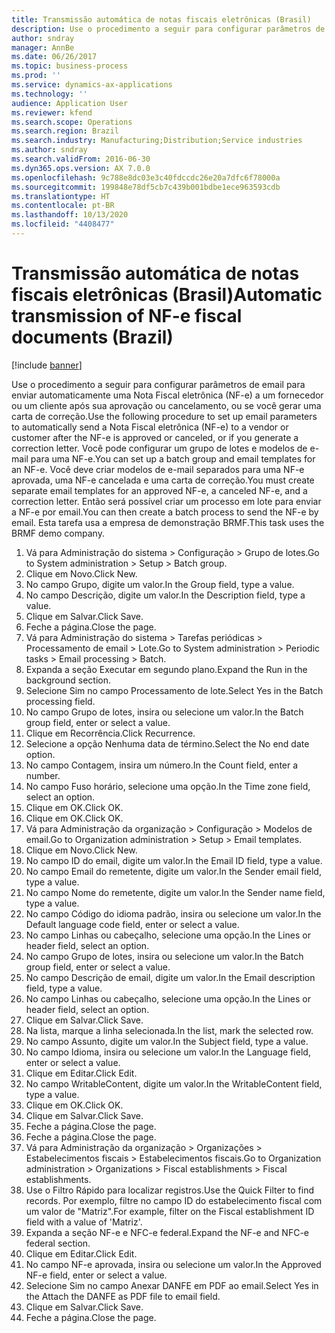 ```yaml
---
title: Transmissão automática de notas fiscais eletrônicas (Brasil)
description: Use o procedimento a seguir para configurar parâmetros de email para enviar automaticamente uma Nota Fiscal eletrônica (NF-e) a um fornecedor ou um cliente após sua aprovação ou cancelamento, ou se você gerar uma carta de correção.
author: sndray
manager: AnnBe
ms.date: 06/26/2017
ms.topic: business-process
ms.prod: ''
ms.service: dynamics-ax-applications
ms.technology: ''
audience: Application User
ms.reviewer: kfend
ms.search.scope: Operations
ms.search.region: Brazil
ms.search.industry: Manufacturing;Distribution;Service industries
ms.author: sndray
ms.search.validFrom: 2016-06-30
ms.dyn365.ops.version: AX 7.0.0
ms.openlocfilehash: 9c788e8dc03e3c40fdccdc26e20a7dfc6f78000a
ms.sourcegitcommit: 199848e78df5cb7c439b001bdbe1ece963593cdb
ms.translationtype: HT
ms.contentlocale: pt-BR
ms.lasthandoff: 10/13/2020
ms.locfileid: "4408477"
---
```

# <a name="automatic-transmission-of-nf-e-fiscal-documents-brazil"></a><span data-ttu-id="b3d25-103">Transmissão automática de notas fiscais eletrônicas (Brasil)</span><span class="sxs-lookup"><span data-stu-id="b3d25-103">Automatic transmission of NF-e fiscal documents (Brazil)</span></span>

[!include [banner](../../includes/banner.md)]

<span data-ttu-id="b3d25-104">Use o procedimento a seguir para configurar parâmetros de email para enviar automaticamente uma Nota Fiscal eletrônica (NF-e) a um fornecedor ou um cliente após sua aprovação ou cancelamento, ou se você gerar uma carta de correção.</span><span class="sxs-lookup"><span data-stu-id="b3d25-104">Use the following procedure to set up email parameters to automatically send a Nota Fiscal eletrônica (NF-e) to a vendor or customer after the NF-e is approved or canceled, or if you generate a correction letter.</span></span> <span data-ttu-id="b3d25-105">Você pode configurar um grupo de lotes e modelos de e-mail para uma NF-e.</span><span class="sxs-lookup"><span data-stu-id="b3d25-105">You can set up a batch group and email templates for an NF-e.</span></span> <span data-ttu-id="b3d25-106">Você deve criar modelos de e-mail separados para uma NF-e aprovada, uma NF-e cancelada e uma carta de correção.</span><span class="sxs-lookup"><span data-stu-id="b3d25-106">You must create separate email templates for an approved NF-e, a canceled NF-e, and a correction letter.</span></span> <span data-ttu-id="b3d25-107">Então será possível criar um processo em lote para enviar a NF-e por email.</span><span class="sxs-lookup"><span data-stu-id="b3d25-107">You can then create a batch process to send the NF-e by email.</span></span> <span data-ttu-id="b3d25-108">Esta tarefa usa a empresa de demonstração BRMF.</span><span class="sxs-lookup"><span data-stu-id="b3d25-108">This task uses the BRMF demo company.</span></span>

1. <span data-ttu-id="b3d25-109">Vá para Administração do sistema > Configuração > Grupo de lotes.</span><span class="sxs-lookup"><span data-stu-id="b3d25-109">Go to System administration > Setup > Batch group.</span></span>
2. <span data-ttu-id="b3d25-110">Clique em Novo.</span><span class="sxs-lookup"><span data-stu-id="b3d25-110">Click New.</span></span>
3. <span data-ttu-id="b3d25-111">No campo Grupo, digite um valor.</span><span class="sxs-lookup"><span data-stu-id="b3d25-111">In the Group field, type a value.</span></span>
4. <span data-ttu-id="b3d25-112">No campo Descrição, digite um valor.</span><span class="sxs-lookup"><span data-stu-id="b3d25-112">In the Description field, type a value.</span></span>
5. <span data-ttu-id="b3d25-113">Clique em Salvar.</span><span class="sxs-lookup"><span data-stu-id="b3d25-113">Click Save.</span></span>
6. <span data-ttu-id="b3d25-114">Feche a página.</span><span class="sxs-lookup"><span data-stu-id="b3d25-114">Close the page.</span></span>
7. <span data-ttu-id="b3d25-115">Vá para Administração do sistema > Tarefas periódicas > Processamento de email > Lote.</span><span class="sxs-lookup"><span data-stu-id="b3d25-115">Go to System administration > Periodic tasks > Email processing > Batch.</span></span>
8. <span data-ttu-id="b3d25-116">Expanda a seção Executar em segundo plano.</span><span class="sxs-lookup"><span data-stu-id="b3d25-116">Expand the Run in the background section.</span></span>
9. <span data-ttu-id="b3d25-117">Selecione Sim no campo Processamento de lote.</span><span class="sxs-lookup"><span data-stu-id="b3d25-117">Select Yes in the Batch processing field.</span></span>
10. <span data-ttu-id="b3d25-118">No campo Grupo de lotes, insira ou selecione um valor.</span><span class="sxs-lookup"><span data-stu-id="b3d25-118">In the Batch group field, enter or select a value.</span></span>
11. <span data-ttu-id="b3d25-119">Clique em Recorrência.</span><span class="sxs-lookup"><span data-stu-id="b3d25-119">Click Recurrence.</span></span>
12. <span data-ttu-id="b3d25-120">Selecione a opção Nenhuma data de término.</span><span class="sxs-lookup"><span data-stu-id="b3d25-120">Select the No end date option.</span></span>
13. <span data-ttu-id="b3d25-121">No campo Contagem, insira um número.</span><span class="sxs-lookup"><span data-stu-id="b3d25-121">In the Count field, enter a number.</span></span>
14. <span data-ttu-id="b3d25-122">No campo Fuso horário, selecione uma opção.</span><span class="sxs-lookup"><span data-stu-id="b3d25-122">In the Time zone field, select an option.</span></span>
15. <span data-ttu-id="b3d25-123">Clique em OK.</span><span class="sxs-lookup"><span data-stu-id="b3d25-123">Click OK.</span></span>
16. <span data-ttu-id="b3d25-124">Clique em OK.</span><span class="sxs-lookup"><span data-stu-id="b3d25-124">Click OK.</span></span>
17. <span data-ttu-id="b3d25-125">Vá para Administração da organização > Configuração > Modelos de email.</span><span class="sxs-lookup"><span data-stu-id="b3d25-125">Go to Organization administration > Setup > Email templates.</span></span>
18. <span data-ttu-id="b3d25-126">Clique em Novo.</span><span class="sxs-lookup"><span data-stu-id="b3d25-126">Click New.</span></span>
19. <span data-ttu-id="b3d25-127">No campo ID do email, digite um valor.</span><span class="sxs-lookup"><span data-stu-id="b3d25-127">In the Email ID field, type a value.</span></span>
20. <span data-ttu-id="b3d25-128">No campo Email do remetente, digite um valor.</span><span class="sxs-lookup"><span data-stu-id="b3d25-128">In the Sender email field, type a value.</span></span>
21. <span data-ttu-id="b3d25-129">No campo Nome do remetente, digite um valor.</span><span class="sxs-lookup"><span data-stu-id="b3d25-129">In the Sender name field, type a value.</span></span>
22. <span data-ttu-id="b3d25-130">No campo Código do idioma padrão, insira ou selecione um valor.</span><span class="sxs-lookup"><span data-stu-id="b3d25-130">In the Default language code field, enter or select a value.</span></span>
23. <span data-ttu-id="b3d25-131">No campo Linhas ou cabeçalho, selecione uma opção.</span><span class="sxs-lookup"><span data-stu-id="b3d25-131">In the Lines or header field, select an option.</span></span>
24. <span data-ttu-id="b3d25-132">No campo Grupo de lotes, insira ou selecione um valor.</span><span class="sxs-lookup"><span data-stu-id="b3d25-132">In the Batch group field, enter or select a value.</span></span>
25. <span data-ttu-id="b3d25-133">No campo Descrição de email, digite um valor.</span><span class="sxs-lookup"><span data-stu-id="b3d25-133">In the Email description field, type a value.</span></span>
26. <span data-ttu-id="b3d25-134">No campo Linhas ou cabeçalho, selecione uma opção.</span><span class="sxs-lookup"><span data-stu-id="b3d25-134">In the Lines or header field, select an option.</span></span>
27. <span data-ttu-id="b3d25-135">Clique em Salvar.</span><span class="sxs-lookup"><span data-stu-id="b3d25-135">Click Save.</span></span>
28. <span data-ttu-id="b3d25-136">Na lista, marque a linha selecionada.</span><span class="sxs-lookup"><span data-stu-id="b3d25-136">In the list, mark the selected row.</span></span>
29. <span data-ttu-id="b3d25-137">No campo Assunto, digite um valor.</span><span class="sxs-lookup"><span data-stu-id="b3d25-137">In the Subject field, type a value.</span></span>
30. <span data-ttu-id="b3d25-138">No campo Idioma, insira ou selecione um valor.</span><span class="sxs-lookup"><span data-stu-id="b3d25-138">In the Language field, enter or select a value.</span></span>
31. <span data-ttu-id="b3d25-139">Clique em Editar.</span><span class="sxs-lookup"><span data-stu-id="b3d25-139">Click Edit.</span></span>
32. <span data-ttu-id="b3d25-140">No campo WritableContent, digite um valor.</span><span class="sxs-lookup"><span data-stu-id="b3d25-140">In the WritableContent field, type a value.</span></span>
33. <span data-ttu-id="b3d25-141">Clique em OK.</span><span class="sxs-lookup"><span data-stu-id="b3d25-141">Click OK.</span></span>
34. <span data-ttu-id="b3d25-142">Clique em Salvar.</span><span class="sxs-lookup"><span data-stu-id="b3d25-142">Click Save.</span></span>
35. <span data-ttu-id="b3d25-143">Feche a página.</span><span class="sxs-lookup"><span data-stu-id="b3d25-143">Close the page.</span></span>
36. <span data-ttu-id="b3d25-144">Feche a página.</span><span class="sxs-lookup"><span data-stu-id="b3d25-144">Close the page.</span></span>
37. <span data-ttu-id="b3d25-145">Vá para Administração da organização > Organizações > Estabelecimentos fiscais > Estabelecimentos fiscais.</span><span class="sxs-lookup"><span data-stu-id="b3d25-145">Go to Organization administration > Organizations > Fiscal establishments > Fiscal establishments.</span></span>
38. <span data-ttu-id="b3d25-146">Use o Filtro Rápido para localizar registros.</span><span class="sxs-lookup"><span data-stu-id="b3d25-146">Use the Quick Filter to find records.</span></span> <span data-ttu-id="b3d25-147">Por exemplo, filtre no campo ID do estabelecimento fiscal com um valor de "Matriz".</span><span class="sxs-lookup"><span data-stu-id="b3d25-147">For example, filter on the Fiscal establishment ID field with a value of 'Matriz'.</span></span>
39. <span data-ttu-id="b3d25-148">Expanda a seção NF-e e NFC-e federal.</span><span class="sxs-lookup"><span data-stu-id="b3d25-148">Expand the NF-e and NFC-e federal section.</span></span>
40. <span data-ttu-id="b3d25-149">Clique em Editar.</span><span class="sxs-lookup"><span data-stu-id="b3d25-149">Click Edit.</span></span>
41. <span data-ttu-id="b3d25-150">No campo NF-e aprovada, insira ou selecione um valor.</span><span class="sxs-lookup"><span data-stu-id="b3d25-150">In the Approved NF-e field, enter or select a value.</span></span>
42. <span data-ttu-id="b3d25-151">Selecione Sim no campo Anexar DANFE em PDF ao email.</span><span class="sxs-lookup"><span data-stu-id="b3d25-151">Select Yes in the Attach the DANFE as PDF file to  email field.</span></span>
43. <span data-ttu-id="b3d25-152">Clique em Salvar.</span><span class="sxs-lookup"><span data-stu-id="b3d25-152">Click Save.</span></span>
44. <span data-ttu-id="b3d25-153">Feche a página.</span><span class="sxs-lookup"><span data-stu-id="b3d25-153">Close the page.</span></span>

